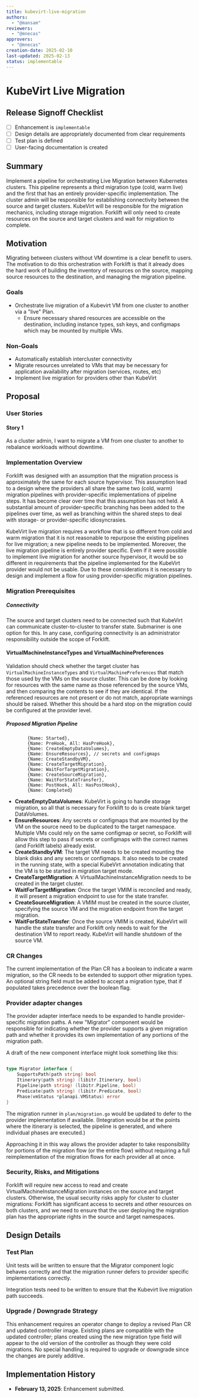 ```yaml
---
title: kubevirt-live-migration
authors:
  - "@mansam"
reviewers:
  - "@mnecas"
approvers:
  - "@mnecas"
creation-date: 2025-02-10
last-updated: 2025-02-13
status: implementable
---
```


# KubeVirt Live Migration

## Release Signoff Checklist

- [ ] Enhancement is `implementable`
- [ ] Design details are appropriately documented from clear requirements
- [ ] Test plan is defined
- [ ] User-facing documentation is created

## Summary

Implement a pipeline for orchestrating Live Migration between Kubernetes clusters.
This pipeline represents a third migration type (cold, warm live) and the first
that has an entirely provider-specific implementation. The cluster admin will be
responsible for establishing connectivity between the source and target clusters.
KubeVirt will be responsible for the migration mechanics, including storage migration.
Forklift will only need to create resources on the source and target clusters and
wait for migration to complete.

## Motivation

Migrating between clusters without VM downtime is a clear benefit to users. The motivation
to do this orchestration with Forklift is that it already does the hard work of building
the inventory of resources on the source, mapping source resources to the destination,
and managing the migration pipeline.

### Goals

* Orchestrate live migration of a Kubevirt VM from one cluster to another via a "live" Plan.
    * Ensure necessary shared resources are accessible on the destination, including instance types,
      ssh keys, and configmaps which may be mounted by multiple VMs.

### Non-Goals

* Automatically establish intercluster connectivity
* Migrate resources unrelated to VMs that may be necessary for application availability
  after migration (services, routes, etc)
* Implement live migration for providers other than KubeVirt

## Proposal

### User Stories

#### Story 1

As a cluster admin, I want to migrate a VM from one cluster to another to rebalance workloads
without downtime.

### Implementation Overview

Forklift was designed with an assumption that the migration process is approximately
the same for each source hypervisor. This assumption lead to a design where the providers
all share the same two (cold, warm) migration pipelines with provider-specific implementations
of pipeline steps. It has become clear over time that this assumption has not held. A substantial
amount of provider-specific branching has been added to the pipelines over time, as well as branching
within the shared steps to deal with storage- or provider-specific idiosyncrasies.

KubeVirt live migration requires a workflow that is so different from cold and warm migration that it
is not reasonable to repurpose the existing pipelines for live migration; a new pipeline needs to
be implemented. Moreover, the live migration pipeline is entirely provider specific. Even if it
were possible to implement live migration for another source hypervisor, it would be so different
in requirements that the pipeline implemented for the KubeVirt provider would not be usable. Due to these considerations
it is necessary to design and implement a flow for using provider-specific migration pipelines.

### Migration Prerequisites

##### Connectivity

The source and target clusters need to be connected such that KubeVirt can communicate cluster-to-cluster
to transfer state. Submariner is one option for this. In any case, configuring connectivity is an administrator
responsibility outside the scope of Forklift.

#### VirtualMachineInstanceTypes and VirtualMachinePreferences

Validation should check whether the target cluster has `VirtualMachineInstanceTypes` and `VirtualMachinePreferences`
that match those used by the VMs on the source cluster. This can be done by looking for resources with
the same name as those referenced by the source VMs, and then comparing the contents to see if they are
identical. If the referenced resources are not present or do not match, appropriate warnings should be raised.
Whether this should be a hard stop on the migration could be configured at the provider level.

##### Proposed Migration Pipeline

            {Name: Started},
            {Name: PreHook, All: HasPreHook},
            {Name: CreateEmptyDataVolumes},
            {Name: EnsureResources}, // secrets and configmaps
            {Name: CreateStandbyVM},
            {Name: CreateTargetMigration},
            {Name: WaitForTargetMigration},
            {Name: CreateSourceMigration},
            {Name: WaitForStateTransfer},
            {Name: PostHook, All: HasPostHook},
            {Name: Completed}

* **CreateEmptyDataVolumes**: KubeVirt is going to handle storage migration, so all that is necessary
  for Forklift to do is create blank target DataVolumes.
* **EnsureResources**: Any secrets or configmaps that are mounted by the VM on the source need to be
  duplicated to the target namespace. Multiple VMs could rely on the same configmap or secret, so Forklift
  will allow this step to pass if secrets or configmaps with the correct names (and Forklift labels) already
  exist.
* **CreateStandbyVM**: The target VM needs to be created mounting the blank disks and any secrets or configmaps.
  It also needs to be created in the running state, with a special KubeVirt annotation indicating that the VM is to be
  started in migration target mode.
* **CreateTargetMigration**: A VirtualMachineInstanceMigration needs to be created in the target cluster.
* **WaitForTargetMigration**: Once the target VMIM is reconciled and ready, it will present a migration endpoint
  to use for the state transfer.
* **CreateSourceMigration**: A VMIM must be created in the source cluster, specifying the source VM and the migration
  endpoint from the target migration.
* **WaitForStateTransfer**: Once the source VMIM is created, KubeVirt will handle the state transfer and
  Forklift only needs to wait for the destination VM to report ready. KubeVirt will handle shutdown of the
  source VM.

### CR Changes

The current implementation of the Plan CR has a boolean to indicate a warm migration, so the CR
needs to be extended to support other migration types. An optional string field must be added to accept a migration
type, that if populated takes precedence over the boolean flag.

### Provider adapter changes

The provider adapter interface needs to be expanded to handle provider-specific migration paths.
A new "Migrator" component would be responsible for indicating whether the provider supports a given
migration path and whether it provides its own implementation of any portions of the migration path.

A draft of the new component interface might look something like this:

```go

type Migrator interface {
	SupportsPath(path string) bool
	Itinerary(path string) (libitr.Itinerary, bool)
	Pipeline(path string) (libitr.Pipeline, bool)
	Predicate(path string) (libitr.Predicate, bool)
	Phase(vmStatus *planapi.VMStatus) error
}
```

The migration runner in `plan/migration.go` would be updated to defer to the provider
implementation if available. (Integration would be at the points where the itinerary
is selected, the pipeline is generated, and where individual phases are executed.)

Approaching it in this way allows the provider adapter to take responsibility for
portions of the migration flow (or the entire flow) without requiring a full reimplementation
of the migration flows for each provider all at once.

### Security, Risks, and Mitigations

Forklift will require new access to read and create VirtualMachineInstanceMigration instances
on the source and target clusters. Otherwise, the usual security risks apply for cluster to cluster migrations: Forklift
has significant access to secrets and other resources on both clusters, and we need to ensure
that the user deploying the migration plan has the appropriate rights in the source and target
namespaces.

## Design Details

### Test Plan

Unit tests will be written to ensure that the Migrator component logic
behaves correctly and that the migration runner defers to provider specific
implementations correctly.

Integration tests need to be written to ensure that the Kubevirt live migration path
succeeds.

### Upgrade / Downgrade Strategy

This enhancement requires an operator change to deploy a revised Plan CR and
updated controller image. Existing plans are compatible with the updated controller;
plans created using the new migration type field will appear to the old version of
the controller as though they were cold migrations. No special handling is required
to upgrade or downgrade since the changes are purely additive.

## Implementation History

* **February 13, 2025**: Enhancement submitted.

